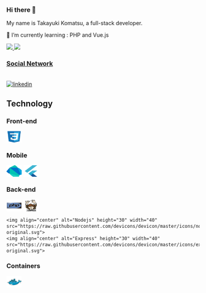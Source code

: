 ### Hi there 👋

My name is Takayuki Komatsu, a full-stack developer. 

🌱 I’m currently learning : PHP and Vue.js

<div>
  <a href="https://github.com/TakayukiKomatsu">
  <img height="180em" src="https://github-readme-stats.vercel.app/api?username=TakayukiKomatsu&show_icons=true&theme=dracula&include_all_commits=true&count_private=true"/>
  <img height="180em" src="https://github-readme-stats.vercel.app/api/top-langs/?username=TakayukiKomatsu&layout=compact&langs_count=7&theme=dracula"/>
</div>
  

 ### Social Network

<div style="display: inline_block"><br>
  <a href="https://www.linkedin.com/in/takayuki-komatsu/"><img align="center" alt="linkedin" src="https://img.shields.io/badge/LinkedIn-0077B5?style=for-the-	badge&logo=linkedin&logoColor=white">
	</a>
</div>
 
## Technology

### Front-end
	
<div style="display:inline_block">
 	<img align="center" alt="CSS3" height="30" width="40" src="https://raw.githubusercontent.com/devicons/devicon/master/icons/css3/css3-original.svg">
</div>
	
### Mobile
	
<div style="display:inline_block">
	<img align="center" alt="Dart" height="30" width="40" src="https://raw.githubusercontent.com/devicons/devicon/master/icons/dart/dart-original.svg">
	<img align="center" alt="Flutter" height="30" width="40" src="https://raw.githubusercontent.com/devicons/devicon/master/icons/flutter/flutter-original.svg">
	
</div>
	

### Back-end
	
<div style="display:inline_block">
	<img align="center" alt="PHP" height="30" width="40" src="https://raw.githubusercontent.com/devicons/devicon/master/icons/php/php-original.svg">
 	<img align="center" alt="Composer" height="30" width="40" src="https://raw.githubusercontent.com/devicons/devicon/master/icons/composer/composer-original.svg">
	
	<img align="center" alt="Nodejs" height="30" width="40" src="https://raw.githubusercontent.com/devicons/devicon/master/icons/nodejs/nodejs-original.svg">
	<img align="center" alt="Express" height="30" width="40" src="https://raw.githubusercontent.com/devicons/devicon/master/icons/express/express-original.svg">
</div>
	
### Containers
	
<div style="display:inline_block">
	<img align="center" alt="Docker" height="30" width="40" src="https://raw.githubusercontent.com/devicons/devicon/master/icons/docker/docker-original.svg">
</div>
	
	


